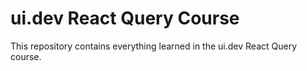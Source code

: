 # ui.dev React Query Course
This repository contains everything learned in the ui.dev React Query course.

